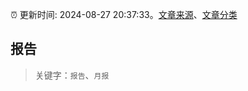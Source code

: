 :alarm_clock: 更新时间: 2024-08-27 20:37:33。[文章来源](/README.md)、[文章分类](/TAGS.md)

## 报告


> 关键字：`报告`、`月报`



